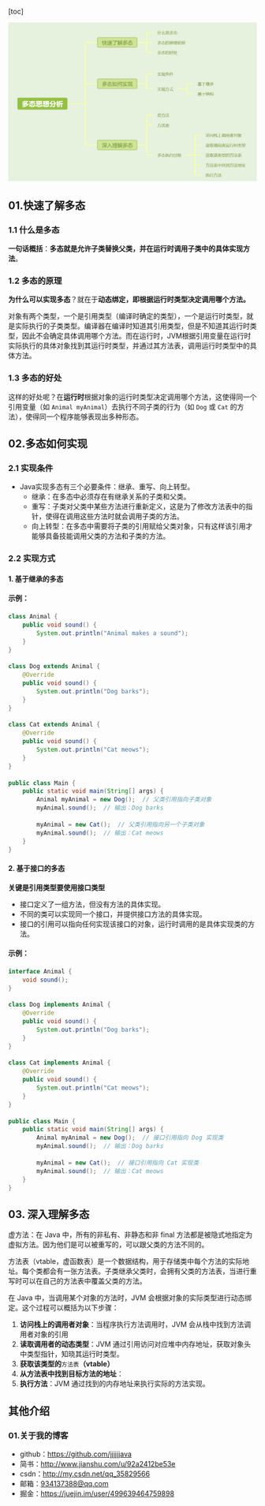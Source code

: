 [toc]

![image-20241014205915471](./../_pic_/image-20241014205915471.png)

## 01.快速了解多态

###  1.1 什么是多态

**一句话概括**：**多态就是允许子类替换父类，并在运行时调用子类中的具体实现方法**。

### 1.2 多态的原理

**为什么可以实现多态**？就在于**动态绑定，即根据运行时类型决定调用哪个方法。**

对象有两个类型，一个是引用类型（编译时确定的类型），一个是运行时类型，就是实际执行的子类类型。编译器在编译时知道其引用类型，但是不知道其运行时类型，因此不会确定具体调用哪个方法。而在运行时，JVM根据引用变量在运行时实际执行的具体对象找到其运行时类型，并通过其方法表，调用运行时类型中的具体方法。

### 1.3 多态的好处

这样的好处呢？在**运行时**根据对象的运行时类型决定调用哪个方法，这使得同一个引用变量（如 `Animal myAnimal`）去执行不同子类的行为（如 `Dog` 或 `Cat` 的方法），使得同一个程序能够表现出多种形态。

## 02.多态如何实现

### 2.1 实现条件

- Java实现多态有三个必要条件：继承、重写、向上转型。
  - 继承：在多态中必须存在有继承关系的子类和父类。
  - 重写：子类对父类中某些方法进行重新定义，这是为了修改方法表中的指针，使得在调用这些方法时就会调用子类的方法。
  - 向上转型：在多态中需要将子类的引用赋给父类对象，只有这样该引用才能够具备技能调用父类的方法和子类的方法。

### 2.2 实现方式

#### 1. **基于继承的多态**

#### **示例**：

```java
class Animal {
    public void sound() {
        System.out.println("Animal makes a sound");
    }
}

class Dog extends Animal {
    @Override
    public void sound() {
        System.out.println("Dog barks");
    }
}

class Cat extends Animal {
    @Override
    public void sound() {
        System.out.println("Cat meows");
    }
}

public class Main {
    public static void main(String[] args) {
        Animal myAnimal = new Dog();  // 父类引用指向子类对象
        myAnimal.sound();  // 输出：Dog barks

        myAnimal = new Cat();  // 父类引用指向另一个子类对象
        myAnimal.sound();  // 输出：Cat meows
    }
}
```



#### 2. **基于接口的多态**

**关键是引用类型要使用接口类型**

- 接口定义了一组方法，但没有方法的具体实现。
- 不同的类可以实现同一个接口，并提供接口方法的具体实现。
- 接口的引用可以指向任何实现该接口的对象，运行时调用的是具体实现类的方法。

#### **示例**：

```java
interface Animal {
    void sound();
}

class Dog implements Animal {
    @Override
    public void sound() {
        System.out.println("Dog barks");
    }
}

class Cat implements Animal {
    @Override
    public void sound() {
        System.out.println("Cat meows");
    }
}

public class Main {
    public static void main(String[] args) {
        Animal myAnimal = new Dog();  // 接口引用指向 Dog 实现类
        myAnimal.sound();  // 输出：Dog barks

        myAnimal = new Cat();  // 接口引用指向 Cat 实现类
        myAnimal.sound();  // 输出：Cat meows
    }
}
```



## 03. 深入理解多态

虚方法：在 Java 中，所有的非私有、非静态和非 final 方法都是被隐式地指定为虚拟方法。因为他们是可以被重写的，可以跟父类的方法不同的。

方法表（vtable，虚函数表）是一个数据结构，用于存储类中每个方法的实际地址。每个类都会有一张方法表。子类继承父类时，会拥有父类的方法表，当进行重写时可以在自己的方法表中覆盖父类的方法。

在 Java 中，当调用某个对象的方法时，JVM 会根据对象的实际类型进行动态绑定。这个过程可以概括为以下步骤：

1. **访问栈上的调用者对象**：当程序执行方法调用时，JVM 会从栈中找到方法调用者对象的引用
2. **读取调用者的动态类型**：JVM 通过引用访问对应堆中内存地址，获取对象头中类型指针，知晓其运行时类型。
3. **获取该类型的**`方法表`**（vtable）**
4. **从方法表中找到目标方法的地址**：
5. **执行方法**：JVM 通过找到的内存地址来执行实际的方法实现。



## 其他介绍

### 01.关于我的博客

- github：https://github.com/jjjjjjava
- 简书：http://www.jianshu.com/u/92a2412be53e
- csdn：http://my.csdn.net/qq_35829566
- 邮箱：[934137388@qq.com](mailto:934137388@qq.com)
- 掘金：https://juejin.im/user/499639464759898

